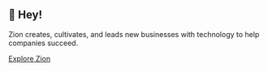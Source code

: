 ## 👋 Hey!

Zion creates, cultivates, and leads new businesses with technology to help companies succeed.

[Explore Zion](https://www.zion.mn)
